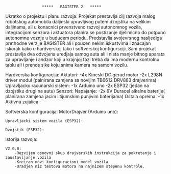                     *****   BAGISTER 2   *****

Ukratko o projektu i planu razvoja:
    Projekat prestavlja cilj razvoja malog robotskog automobila daljinski upravljivog 
    putem dzojstika na velikim daljinama, ali u konacnici prvenstveno razvoj 
    autonomnog vozila, integracijom senzora i aktuatora planira se postizanje djelimicno
    do potpuno autonomne voznje u buducem periodu.
    Predstavlja svojevrsnog nasljediga prethodne verzije BAGISTER ali i poucen nekim
    iskustvima i znacajan iskorak kako u hardverskoj tako i softverskoj konfigursciji.
    Sam projekat prestavlja dva odvojena uredjaja samog auta ali i nista manje bitnog
    aparata za upravljanje i andzor koji u krajnjoj fazi treba da ima modernu kontrolnu 
    tablu ali i prenos slke koju snima kamera na samom vozilu.

Hardverska konfiguracija:
    Aktutori:
        -4x Kineski DC gerad motor 
        -2x L298N driver modul (palnirana zamjena sa novijim TB6612 DRV883 drajverima)
    Upravljacko racunarski sistem:
        -1x Arduino uno
        -2x ESP32 (jedan na dzojstiku drugi na autu)
    Senzori:
    Napajanje:
        -2x 9V Duracel alkalne baterije( planirana zamjena jacim litijumskim punjivim baterijama)
    Ostala oprema:
        -1x Aktivna zujalica

Softverska konfiguracija:
    MotorDrajver (Arduino uno):

    Upravljacki sistem vozila (ESP32):

    Dzojstik (ESP32):

Istorija razvoja:

    V2.0.0:
        -Rezvijen osnovni skup drajverskih instrukcija za pokretanje i zaustavljanje vozila
        -Kreiran novi konfiguracioni model vozila
        -Uradjen niz testova motora na najnizem stepenu kontrole.

